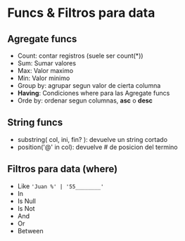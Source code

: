 # Funcs & Filtros para data

## Agregate funcs
- Count: contar registros (suele ser count(*))
- Sum: Sumar valores
- Max: Valor maximo
- Min: Valor minimo
- Group by: agrupar segun valor de cierta columna
- **Having**: Condiciones where para las Agregate funcs
- Orde by: ordenar segun columnas, **asc** o **desc**

## String funcs
- substring( col, ini, fin? ): devuelve un string cortado
- position('@' in col): devuelve # de posicion del termino


## Filtros para data (where)
- Like `'Juan %' | '55________'`
- In
- Is Null
- Is Not
- And
- Or
- Between

